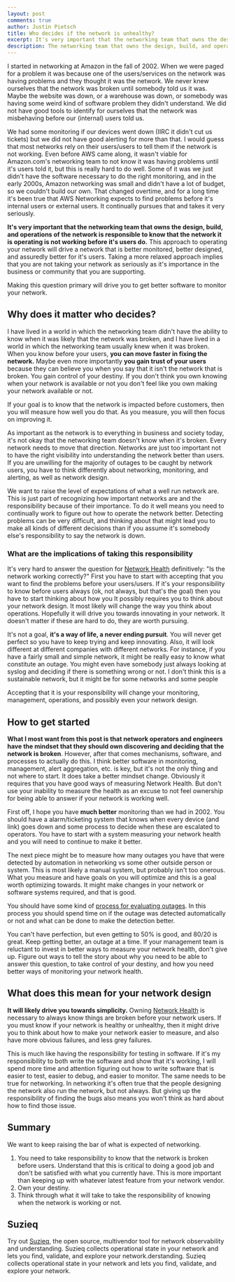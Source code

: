 ```yaml
---
layout: post
comments: true
author: Justin Pietsch
title: Who decides if the network is unhealthy?
excerpt: It's very important that the networking team that owns the design, build, and operations of the network is responsible to know that the network it is operating is not working before it's users do.
description: The networking team that owns the design, build, and operations of the network is responsible to know that the network it is operating or not working before it's users do.
---
```

I started in networking at Amazon in the fall of 2002. When we were paged for a problem it was because one of the users/services on the network was having problems and they thought it was the network. We never knew ourselves that the network was broken until somebody told us it was. Maybe the website was down, or a warehouse was down, or somebody was having some weird kind of software problem they didn't understand. We did not have good tools to identify for ourselves that the network was misbehaving before our (internal) users told us.

We had some monitoring if our devices went down (IIRC it didn't cut us tickets) but we did not have good alerting for more than that. I would guess that most networks rely on their users/users to tell them if the network is not working. Even before AWS came along, it wasn't viable for Amazon.com's networking team to not know it was having problems until it's users told it, but this is really hard to do well. Some of it was we just didn't have the software necessary to do the right monitoring, and in the early 2000s, Amazon networking was small and didn't have a lot of budget, so we couldn't build our own. That changed overtime, and for a long time it's been true that AWS Networking expects to find problems before it's internal users or external users. It continually pursues that and takes it very seriously.

**It's very important that the networking team that owns the design, build, and operations of the network is responsible to know that the network it is operating is not working before it's users do.** This approach to operating your network will drive a network that is better monitored, better designed, and assuredly better for it's users. Taking a more relaxed approach implies that you are not taking your network as seriously as it's importance in the business or community that you are supporting.

Making this question primary will drive you to get better software to monitor your network.

## Why does it matter who decides?

I have lived in a world in which the networking team didn't have the ability to know when it was likely that the network was broken, and I have lived in a world in which the networking team usually knew when it was broken. When you know before your users, **you can move faster in fixing the network.** Maybe even more importantly **you gain trust of your users** because they can believe you when you say that it isn't the network that is broken. You gain control of your destiny. If you don't think you own knowing when your network is available or not you don't feel like you own making your network available or not.

If your goal is to know that the network is impacted before customers, then you will measure how well you do that. As you measure, you will then focus on improving it. 

As important as the network is to everything in business and society today, it's not okay that the networking team doesn't know when it's broken. Every network needs to move that direction. Networks are just too important not to have the right visibility into understanding the network better than users. If you are unwilling for the majority of outages to be caught by network users, you have to think differently about networking, monitoring, and alerting, as well as network design.

We want to raise the level of expectations of what a well run network are. This is just part of recognizing how important networks are and the responsibility because of their importance. To do it well means you need to continually work to figure out how to operate the network better. Detecting problems can be very difficult, and thinking about that might lead you to make all kinds of different decisions than if you assume it's somebody else's responsibility to say the network is down.

### What are the implications of taking this responsibility

It's very hard to answer the question for [Network Health](https://elegantnetwork.github.io/posts/network-health/) definitively: "Is the network working correctly?" First you have to start with accepting that you want to find the problems before your users/users. If it's your responsibility to know before users always (ok, not always, but that's the goal) then you have to start thinking about how you It possibly requires you to think about your network design. It most likely will change the way you think about operations. Hopefully it will drive you towards innovating in your network. It doesn't matter if these are hard to do, they are worth pursuing.

It's not a goal, **it's a way of life, a never ending pursuit**. You will never get perfect so you have to keep trying and keep innovating. Also, it will look different at different companies with different networks. For instance, if you have a fairly small and simple network, it might be really easy to know what constitute an outage. You might even have somebody just always looking at syslog and deciding if there is something wrong or not. I don't think this is a sustainable network, but it might be for some networks and some people

Accepting that it is your responsibility will change your monitoring, management, operations, and possibly even your network design.

## How to get started

**What I most want from this post is that network operators and engineers have the mindset that they should own discovering and deciding that the network is broken**. However, after that comes mechanisms, software, and processes to actually do this. I think better software in monitoring, management, alert aggregation, etc. is key, but it's not the only thing and not where to start. It does take a better mindset change. Obviously it requires that you have good ways of measuring Network Health. But don't use your inability to measure the health as an excuse to not feel ownership for being able to answer if your network is working well.

First off, I hope you have **much better** monitoring than we had in 2002. You should have a alarm/ticketing system that knows when every device (and link) goes down and some process to decide when these are escalated to operators. You have to start with a system measuring your network health and you will need to continue to make it better.

The next piece might be to measure how many outages you have that were detected by automation in networking vs some other outside person or system. This is most likely a manual system, but probably isn't too onerous. What you measure and have goals on you will optimize and this is a goal worth optimizing towards. It might make changes in your network or software systems required, and that is good.

You should have some kind of [process for evaluating outages](https://wa.aws.amazon.com/wat.concept.coe.en.html). In this process you should spend time on if the outage was detected automatically or not and what can be done to make the detection better. 

You can't have perfection, but even getting to 50% is good, and 80/20 is great. Keep getting better, an outage at a time. If your management team is reluctant to invest in better ways to measure your network health, don't give up. Figure out ways to tell the story about why you need to be able to answer this question, to take control of your destiny, and how you need better ways of monitoring your network health.
## What does this mean for your network design

**It will likely drive you towards simplicity.** Owning [Network Health](https://elegantnetwork.github.io/posts/network-health/) is necessary to always know things are broken before your network users. If you must know if your network is healthy or unhealthy, then it might drive you to think about how to make your network easier to measure, and also have more obvious failures, and less grey failures.

This is much like having the responsibility for testing in software. If it's my responsibility to both write the software and show that it's working, I will spend more time and attention figuring out how to write software that is easier to test, easier to debug, and easier to monitor. The same needs to be true for networking. In networking it's often true that the people designing the network also run the network, but not always. But giving up the responsibility of finding the bugs also means you won't think as hard about how to find those issue.

## Summary

We want to keep raising the bar of what is expected of networking.

1. You need to take responsibility to know that the network is broken before users. Understand that this is critical to doing a good job and don't be satisfied with what you currently have. This is more important than keeping up with whatever latest feature from your network vendor.
1. Own your destiny.
1. Think through what it will take to take the responsibility of knowing when the network is working or not.

## Suzieq

Try out [Suzieq](https://www.stardustsystems.net/suzieq/), the open source, multivendor tool for network observability and understanding. Suzieq collects operational state in your network and lets you find, validate, and explore your network.derstanding. Suzieq collects operational state in your network and lets you find, validate, and explore your network.
